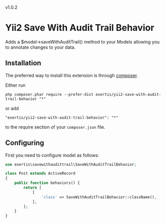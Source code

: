 v1.0.2

Yii2 Save With Audit Trail Behavior
===================================
Adds a $model->saveWithAuditTrail() method to your Models allowing you to annotate changes to your data.

Installation
------------

The preferred way to install this extension is through [composer](http://getcomposer.org/download/).

Either run

```
php composer.phar require --prefer-dist exertis/yii2-save-with-audit-trail-behavior "*"
```

or add

```
"exertis/yii2-save-with-audit-trail-behavior": "*"
```

to the require section of your `composer.json` file.





Configuring
-----------

First you need to configure model as follows:

```php
use exertis\savewithaudittrail\SaveWithAuditTrailBehavior;

class Post extends ActiveRecord
{
    public function behaviors() {
        return [
            [
                'class' => SaveWithAuditTrailBehavior::className(),
            ],
        ];
    }
}
```